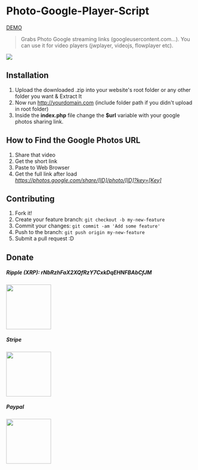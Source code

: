 
# Photo-Google-Player-Script

<a target="_blank" href="http://demo.filedeo.stream/photos">DEMO</a>
> Grabs Photo Google streaming links (googleusercontent.com...). You can use it for video players (jwplayer, videojs, flowplayer etc).

![](http://i.imgur.com/FlfyEaD.png)

## Installation
1. Upload the downloaded .zip into your website's root folder or any other folder you want & Extract It
2. Now run http://yourdomain.com (include folder path if you didn't upload in root folder)
3. Inside the <b>index.php</b> file change the <b>$url</b> variable with your google photos sharing link.

## How to Find the Google Photos URL
1. Share that video
2. Get the short link
3. Paste to Web Browser
4. Get the full link after load <i>https://photos.google.com/share/[ID]/photo/[ID]?key=[Key]</i>

## Contributing
1. Fork it!
2. Create your feature branch: `git checkout -b my-new-feature`
3. Commit your changes: `git commit -am 'Add some feature'`
4. Push to the branch: `git push origin my-new-feature`
5. Submit a pull request :D

## Donate
<h5>Ripple (XRP): rNbRzhFaX2XQfRzY7CxkDqEHNFBAbCfJM</h5>
<img src="https://i.imgur.com/WDxWbrU.png" width="120px" />

<h5>Stripe </h5>
<a target="_blank" href="http://ardiartani.com/donate"><img src="https://static1.squarespace.com/static/528e97bbe4b0e2f77a6e1455/t/5293fa7ae4b0f601b40ec24e/1385429627883/Donatebutton.png" width="120px" /></a>

<h5>Paypal</h5>
<a target="_blank" href="https://www.paypal.me/ArdiArtani"><img src="https://static1.squarespace.com/static/528e97bbe4b0e2f77a6e1455/t/5293fa7ae4b0f601b40ec24e/1385429627883/Donatebutton.png" width="120px" /></a>

